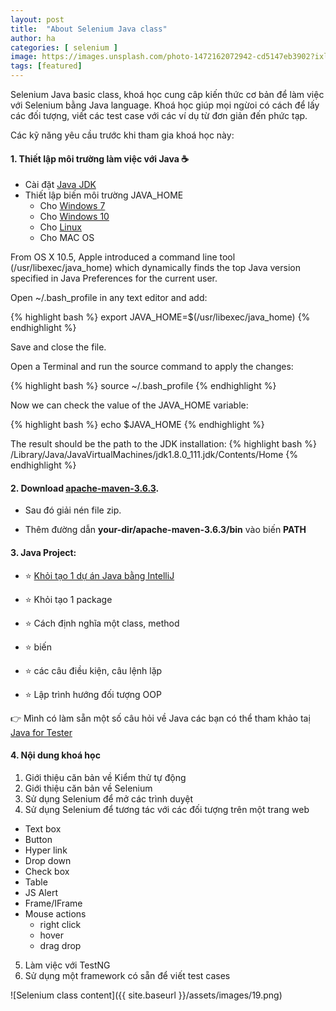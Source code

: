 ```yaml
---
layout: post
title:  "About Selenium Java class"
author: ha
categories: [ selenium ]
image: https://images.unsplash.com/photo-1472162072942-cd5147eb3902?ixlib=rb-1.2.1&ixid=eyJhcHBfaWQiOjEyMDd9&auto=format&fit=crop&w=2250&q=80
tags: [featured]
---
```

Selenium Java basic class, khoá học cung câp kiến thức cơ bản để làm việc với Selenium bằng Java language.
Khoá học giúp mọi ngừoi có cách để lấy các đối tượng, viết các test case với các ví dụ từ đơn giản đến phức tạp.




Các kỹ năng yêu cầu trước khi tham gia khoá học này:

#### 1. Thiết lập môi trường làm việc với Java ☕ 

- Cài đặt [Java JDK](https://www.oracle.com/java/technologies/javase-jdk13-downloads.html)
- Thiết lập biến môi trường JAVA_HOME
  * Cho [Windows 7](https://medium.com/@tushar0618/setting-java-home-variable-on-windows-7-bab344b6f3c4)
  * Cho [Windows 10](https://mkyong.com/java/how-to-set-java_home-on-windows-10/)
  * Cho [Linux](https://www.baeldung.com/linux/path-variable)
  * Cho MAC OS

From OS X 10.5, Apple introduced a command line tool (/usr/libexec/java_home) which dynamically finds the top Java version specified in Java Preferences for the current user.

Open ~/.bash_profile in any text editor and add:

{% highlight bash %}
    export JAVA_HOME=$(/usr/libexec/java_home)
{% endhighlight %}


Save and close the file.

Open a Terminal and run the source command to apply the changes:

{% highlight bash %}
   source ~/.bash_profile
{% endhighlight %}


Now we can check the value of the JAVA_HOME variable:

{% highlight bash %}
  echo $JAVA_HOME
{% endhighlight %}

The result should be the path to the JDK installation:
{% highlight bash %}
  /Library/Java/JavaVirtualMachines/jdk1.8.0_111.jdk/Contents/Home
{% endhighlight %}



#### 2. Download [apache-maven-3.6.3](https://mirror.downloadvn.com/apache/maven/maven-3/3.6.3/binaries/apache-maven-3.6.3-bin.zip).

- Sau đó giải nén file zip.

- Thêm đường dẫn **your-dir/apache-maven-3.6.3/bin** vào biến **PATH**


#### 3. Java Project:

- ⭐  [Khỏi tạo 1 dự án Java bằng IntelliJ](https://www.jetbrains.com/help/idea/delegate-build-and-run-actions-to-maven.html)

- ⭐  Khỏi tạo 1 package

- ⭐  Cách định nghĩa một class, method

- ⭐  biến

- ⭐  các câu điều kiện, câu lệnh lặp

- ⭐  Lập trình hướng đối tượng OOP


👉 Mình có làm sẵn một số câu hỏi về Java các bạn có thể tham khảo taị [Java for Tester](https://github.com/cuhavp/JavaForTester)


#### 4. Nội dung khoá học
1. Giới thiệu căn bản về Kiểm thử tự động
2. Giới thiệu căn bản về Selenium
3. Sử dụng Selenium để mở các trình duyệt
4. Sử dụng Selenium để tương tác với các đối tượng trên một trang web
* Text box
* Button
* Hyper link
* Drop down
* Check box
* Table
* JS Alert
* Frame/IFrame
* Mouse actions 
   - right click
   - hover
   - drag drop

5. Làm việc với TestNG
6. Sử dụng một framework có sẵn để viết test cases


![Selenium class content]({{ site.baseurl }}/assets/images/19.png)